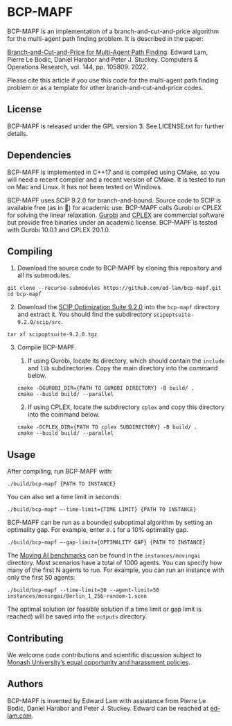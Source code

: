 BCP-MAPF
========

BCP-MAPF is an implementation of a branch-and-cut-and-price algorithm for the multi-agent path finding problem. It is described in the paper:

[Branch-and-Cut-and-Price for Multi-Agent Path Finding](https://ed-lam.com/papers/bcpmapf2022.pdf). Edward Lam, Pierre Le Bodic, Daniel Harabor and Peter J. Stuckey. Computers & Operations Research, vol. 144, pp. 105809. 2022.

Please cite this article if you use this code for the multi-agent path finding problem or as a template for other branch-and-cut-and-price codes.

License
-------

BCP-MAPF is released under the GPL version 3. See LICENSE.txt for further details.

Dependencies
------------

BCP-MAPF is implemented in C++17 and is compiled using CMake, so you will need a recent compiler and a recent version of CMake. It is tested to run on Mac and Linux. It has not been tested on Windows.

BCP-MAPF uses SCIP 9.2.0 for branch-and-bound. Source code to SCIP is available free (as in 🍺) for academic use. BCP-MAPF calls Gurobi or CPLEX for solving the linear relaxation. [Gurobi](https://www.gurobi.com/downloads/end-user-license-agreement-academic/) and [CPLEX](https://community.ibm.com/community/user/datascience/blogs/xavier-nodet1/2020/07/09/cplex-free-for-students) are commercial software but provide free binaries under an academic license. BCP-MAPF is tested with Gurobi 10.0.1 and CPLEX 20.1.0.

Compiling
---------

1. Download the source code to BCP-MAPF by cloning this repository and all its submodules.
```
git clone --recurse-submodules https://github.com/ed-lam/bcp-mapf.git
cd bcp-mapf
```

2. Download the [SCIP Optimization Suite 9.2.0](https://www.scipopt.org/index.php#download) into the `bcp-mapf` directory and extract it. You should find the subdirectory `scipoptsuite-9.2.0/scip/src`.
```
tar xf scipoptsuite-9.2.0.tgz
```

3. Compile BCP-MAPF.

    1. If using Gurobi, locate its directory, which should contain the `include` and `lib` subdirectories. Copy the main directory into the command below.
    ```
    cmake -DGUROBI_DIR={PATH TO GUROBI DIRECTORY} -B build/ .
    cmake --build build/ --parallel
    ```

    2. If using CPLEX, locate the subdirectory `cplex` and copy this directory into the command below.
    ```
    cmake -DCPLEX_DIR={PATH TO cplex SUBDIRECTORY} -B build/ .
    cmake --build build/ --parallel
    ```

Usage
-----

After compiling, run BCP-MAPF with:
```
./build/bcp-mapf {PATH TO INSTANCE}
```

You can also set a time limit in seconds:
```
./build/bcp-mapf —-time-limit={TIME LIMIT} {PATH TO INSTANCE}
```

BCP-MAPF can be run as a bounded suboptimal algorithm by setting an optimality gap. For example, enter `0.1` for a 10% optimality gap.
```
./build/bcp-mapf —-gap-limit={OPTIMALITY GAP} {PATH TO INSTANCE}
```

The [Moving AI benchmarks](https://movingai.com/benchmarks/mapf.html) can be found in the `instances/movingai` directory. Most scenarios have a total of 1000 agents. You can specify how many of the first N agents to run. For example, you can run an instance with only the first 50 agents:
```
./build/bcp-mapf --time-limit=30 --agent-limit=50 instances/movingai/Berlin_1_256-random-1.scen
```

The optimal solution (or feasible solution if a time limit or gap limit is reached) will be saved into the `outputs` directory.

Contributing
------------

We welcome code contributions and scientific discussion subject to [Monash University’s equal opportunity and harassment policies](https://www.monash.edu/about/diversity-inclusion/staff/equal-opportunity).

Authors
-------

BCP-MAPF is invented by Edward Lam with assistance from Pierre Le Bodic, Daniel Harabor and Peter J. Stuckey. Edward can be reached at [ed-lam.com](https://ed-lam.com).